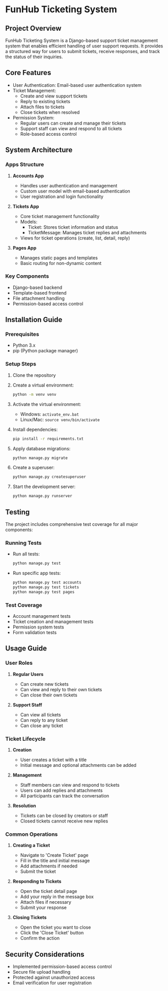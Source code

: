 # FunHub Ticketing System

## Project Overview

FunHub Ticketing System is a Django-based support ticket management system that enables efficient handling of user support requests. It provides a structured way for users to submit tickets, receive responses, and track the status of their inquiries.

## Core Features

- User Authentication: Email-based user authentication system
- Ticket Management:
  - Create and view support tickets
  - Reply to existing tickets
  - Attach files to tickets
  - Close tickets when resolved
- Permission System:
  - Regular users can create and manage their tickets
  - Support staff can view and respond to all tickets
  - Role-based access control

## System Architecture

### Apps Structure

1. **Accounts App**

   - Handles user authentication and management
   - Custom user model with email-based authentication
   - User registration and login functionality

2. **Tickets App**

   - Core ticket management functionality
   - Models:
     - Ticket: Stores ticket information and status
     - TicketMessage: Manages ticket replies and attachments
   - Views for ticket operations (create, list, detail, reply)

3. **Pages App**
   - Manages static pages and templates
   - Basic routing for non-dynamic content

### Key Components

- Django-based backend
- Template-based frontend
- File attachment handling
- Permission-based access control

## Installation Guide

### Prerequisites

- Python 3.x
- pip (Python package manager)

### Setup Steps

1. Clone the repository
2. Create a virtual environment:
   ```bash
   python -m venv venv
   ```
3. Activate the virtual environment:

   - Windows: `activate_env.bat`
   - Linux/Mac: `source venv/bin/activate`

4. Install dependencies:

   ```bash
   pip install -r requirements.txt
   ```

5. Apply database migrations:

   ```bash
   python manage.py migrate
   ```

6. Create a superuser:

   ```bash
   python manage.py createsuperuser
   ```

7. Start the development server:
   ```bash
   python manage.py runserver
   ```

## Testing

The project includes comprehensive test coverage for all major components:

### Running Tests

- Run all tests:

  ```bash
  python manage.py test
  ```

- Run specific app tests:
  ```bash
  python manage.py test accounts
  python manage.py test tickets
  python manage.py test pages
  ```

### Test Coverage

- Account management tests
- Ticket creation and management tests
- Permission system tests
- Form validation tests

## Usage Guide

### User Roles

1. **Regular Users**

   - Can create new tickets
   - Can view and reply to their own tickets
   - Can close their own tickets

2. **Support Staff**
   - Can view all tickets
   - Can reply to any ticket
   - Can close any ticket

### Ticket Lifecycle

1. **Creation**

   - User creates a ticket with a title
   - Initial message and optional attachments can be added

2. **Management**

   - Staff members can view and respond to tickets
   - Users can add replies and attachments
   - All participants can track the conversation

3. **Resolution**
   - Tickets can be closed by creators or staff
   - Closed tickets cannot receive new replies

### Common Operations

1. **Creating a Ticket**

   - Navigate to 'Create Ticket' page
   - Fill in the title and initial message
   - Add attachments if needed
   - Submit the ticket

2. **Responding to Tickets**

   - Open the ticket detail page
   - Add your reply in the message box
   - Attach files if necessary
   - Submit your response

3. **Closing Tickets**
   - Open the ticket you want to close
   - Click the 'Close Ticket' button
   - Confirm the action

## Security Considerations

- Implemented permission-based access control
- Secure file upload handling
- Protected against unauthorized access
- Email verification for user registration
